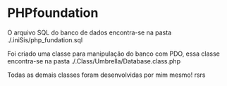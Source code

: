 # PHPfoundation

O arquivo SQL do banco de dados encontra-se na pasta
./.iniSis/php_fundation.sql

Foi criado uma classe para manipulação do banco com PDO, essa classe encontra-se na pasta
./.Class/Umbrella/Database.class.php


Todas as demais classes foram desenvolvidas por mim mesmo! rsrs
